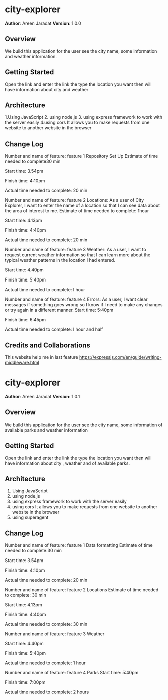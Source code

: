 # city-explorer

**Author**: Areen Jaradat
**Version**: 1.0.0

## Overview

We build this application for the user see the city name, some information and weather information. 

## Getting Started

Open the link and enter the link the type the location you want then will have information about city and weather

## Architecture

1.Using JavaScript
2. using node.js
3. using express framework to work with the server easily
4.using cors  It allows you to make requests from one website to another website in the browser

## Change Log

Number and name of feature: feature 1 Repository Set Up
Estimate of time needed to complete30 min

Start time: 3.54pm

Finish time: 4:10pm

Actual time needed to complete: 20 min

Number and name of feature: feature 2 Locations: As a user of City Explorer, I want to enter the name of a location so that I can see data about the area of interest to me.
Estimate of time needed to complete: 1hour

Start time: 4.13pm

Finish time: 4:40pm

Actual time needed to complete: 20 min

Number and name of feature: feature 3 Weather: As a user, I want to request current weather information so that I can learn more about the typical weather patterns in the location I had entered.

Start time: 4.40pm

Finish time: 5:40pm

Actual time needed to complete: I hour

Number and name of feature: feature 4 Errors: As a user, I want clear messages if something goes wrong so I know if I need to make any changes or try again in a different manner.
Start time: 5:40pm

Finish time: 6:45pm

Actual time needed to complete: I hour and half

## Credits and Collaborations

This website help me in last feature https://expressjs.com/en/guide/writing-middleware.html 

# city-explorer

**Author**: Areen Jaradat
**Version**: 1.0.1

## Overview

We build this application for the user see the city name, some information of available parks and weather information

## Getting Started

Open the link and enter the link the type the location you want then will have information about city , weather and of available parks.

## Architecture

1. Using JavaScript
2. using node.js
3. using express framework to work with the server easily
4. using cors  It allows you to make requests from one website to another website in the browser
5. using superagent

## Change Log

Number and name of feature: feature 1  Data formatting
Estimate of time needed to complete:30 min

Start time: 3.54pm

Finish time: 4:10pm

Actual time needed to complete: 20 min

Number and name of feature: feature 2 Locations
Estimate of time needed to complete: 30 min

Start time: 4.13pm

Finish time: 4:40pm

Actual time needed to complete: 30 min

Number and name of feature: feature 3 Weather

Start time: 4.40pm

Finish time: 5:40pm

Actual time needed to complete: 1 hour

Number and name of feature: feature 4 Parks
Start time: 5:40pm

Finish time: 7:00pm

Actual time needed to complete: 2 hours
